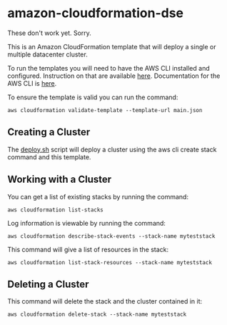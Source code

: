 # amazon-cloudformation-dse

These don't work yet.  Sorry.

This is an Amazon CloudFormation template that will deploy a single or multiple datacenter cluster.  

To run the templates you will need to have the AWS CLI installed and configured.  Instruction on that are available [here](http://docs.aws.amazon.com/cli/latest/userguide/installing.html]).  Documentation for the AWS CLI is [here](http://docs.aws.amazon.com/AWSCloudFormation/latest/UserGuide/cfn-using-cli.html).

To ensure the template is valid you can run the command:

    aws cloudformation validate-template --template-url main.json

## Creating a Cluster

The [deploy.sh](./deploy.sh) script will deploy a cluster using the aws cli create stack command and this template.

## Working with a Cluster

You can get a list of existing stacks by running the command:

    aws cloudformation list-stacks

Log information is viewable by running the command:

    aws cloudformation describe-stack-events --stack-name myteststack

This command will give a list of resources in the stack:

    aws cloudformation list-stack-resources --stack-name myteststack

## Deleting a Cluster

This command will delete the stack and the cluster contained in it:

    aws cloudformation delete-stack --stack-name myteststack
